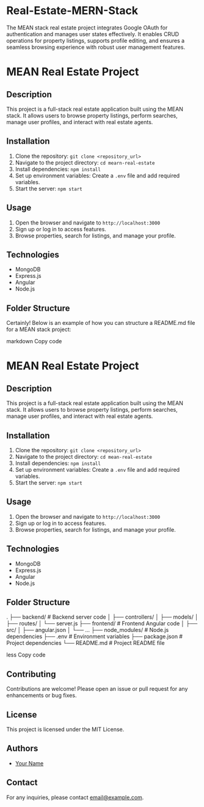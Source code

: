 # Real-Estate-MERN-Stack
The MEAN stack real estate project integrates Google OAuth for authentication and manages user states effectively. It enables CRUD operations for property listings, supports profile editing, and ensures a seamless browsing experience with robust user management features.

# MEAN Real Estate Project

## Description
This project is a full-stack real estate application built using the MEAN stack. It allows users to browse property listings, perform searches, manage user profiles, and interact with real estate agents.

## Installation
1. Clone the repository: `git clone <repository_url>`
2. Navigate to the project directory: `cd mearn-real-estate`
3. Install dependencies: `npm install`
4. Set up environment variables: Create a `.env` file and add required variables.
5. Start the server: `npm start`

## Usage
1. Open the browser and navigate to `http://localhost:3000`
2. Sign up or log in to access features.
3. Browse properties, search for listings, and manage your profile.

## Technologies
- MongoDB
- Express.js
- Angular
- Node.js

## Folder Structure

Certainly! Below is an example of how you can structure a README.md file for a MEAN stack project:

markdown
Copy code
# MEAN Real Estate Project

## Description
This project is a full-stack real estate application built using the MEAN stack. It allows users to browse property listings, perform searches, manage user profiles, and interact with real estate agents.

## Installation
1. Clone the repository: `git clone <repository_url>`
2. Navigate to the project directory: `cd mean-real-estate`
3. Install dependencies: `npm install`
4. Set up environment variables: Create a `.env` file and add required variables.
5. Start the server: `npm start`

## Usage
1. Open the browser and navigate to `http://localhost:3000`
2. Sign up or log in to access features.
3. Browse properties, search for listings, and manage your profile.

## Technologies
- MongoDB
- Express.js
- Angular
- Node.js

## Folder Structure
.
├── backend/ # Backend server code
│ ├── controllers/
│ ├── models/
│ ├── routes/
│ └── server.js
├── frontend/ # Frontend Angular code
│ ├── src/
│ ├── angular.json
│ └── ...
├── node_modules/ # Node.js dependencies
├── .env # Environment variables
├── package.json # Project dependencies
└── README.md # Project README file

less
Copy code

## Contributing
Contributions are welcome! Please open an issue or pull request for any enhancements or bug fixes.

## License
This project is licensed under the MIT License.

## Authors
- [Your Name](https://github.com/your_username)

## Contact
For any inquiries, please contact [email@example.com](mailto:email@example.com).

